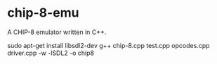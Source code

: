 chip-8-emu
==========

A CHIP-8 emulator written in C++. 

sudo apt-get install libsdl2-dev
g++ chip-8.cpp test.cpp opcodes.cpp driver.cpp  -w -lSDL2 -o chip8
